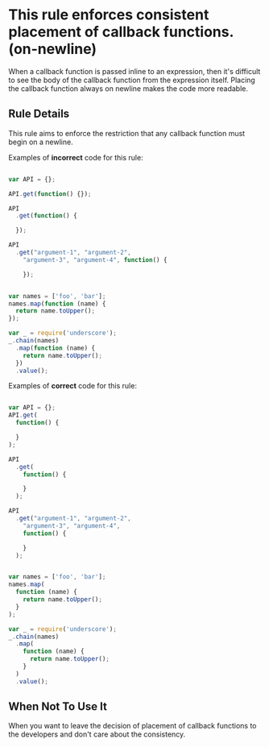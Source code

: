 # This rule enforces consistent placement of callback functions. (on-newline)

When a callback function is passed inline to an expression,
then it's difficult to see the body of the callback function from the expression itself.
Placing the callback function always on newline makes the code more readable.

## Rule Details

This rule aims to enforce the restriction that any callback function must begin on a newline.

Examples of **incorrect** code for this rule:

```js

var API = {};

API.get(function() {});

API
  .get(function() {

  });

API
  .get("argument-1", "argument-2",
    "argument-3", "argument-4", function() {

    });


var names = ['foo', 'bar'];
names.map(function (name) {
  return name.toUpper();
});

var _ = require('underscore');
_.chain(names)
  .map(function (name) {
    return name.toUpper();
  })
  .value();


```

Examples of **correct** code for this rule:

```js

var API = {};
API.get(
  function() {

  }
);

API
  .get(
    function() {

    }
  );

API
  .get("argument-1", "argument-2",
    "argument-3", "argument-4",
    function() {

    }
  );


var names = ['foo', 'bar'];
names.map(
  function (name) {
    return name.toUpper();
  }
);

var _ = require('underscore');
_.chain(names)
  .map(
    function (name) {
      return name.toUpper();
    }
  )
  .value();

```

## When Not To Use It

When you want to leave the decision of placement of callback functions to the developers and don't care about the consistency.
